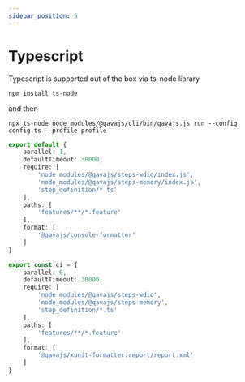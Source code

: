 ```yaml
---
sidebar_position: 5
---
```

# Typescript
Typescript is supported out of the box via ts-node library

`npm install ts-node`

and then

`npx ts-node node_modules/@qavajs/cli/bin/qavajs.js run --config config.ts --profile profile`

```typescript
export default {
    parallel: 1,
    defaultTimeout: 30000,
    require: [
        'node_modules/@qavajs/steps-wdio/index.js',
        'node_modules/@qavajs/steps-memory/index.js',
        'step_definition/*.ts'
    ],
    paths: [
        'features/**/*.feature'
    ],
    format: [
        '@qavajs/console-formatter'
    ]
}

export const ci = {
    parallel: 6,
    defaultTimeout: 30000,
    require: [
        'node_modules/@qavajs/steps-wdio',
        'node_modules/@qavajs/steps-memory',
        'step_definition/*.ts'
    ],
    paths: [
        'features/**/*.feature'
    ],
    format: [
        '@qavajs/xunit-formatter:report/report.xml'
    ]
}

```

